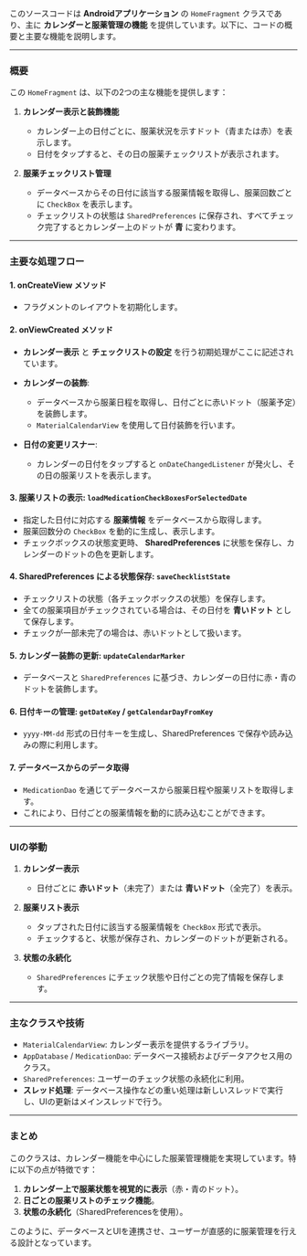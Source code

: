 このソースコードは **Androidアプリケーション** の `HomeFragment` クラスであり、主に **カレンダーと服薬管理の機能** を提供しています。以下に、コードの概要と主要な機能を説明します。

---

### **概要**
この `HomeFragment` は、以下の2つの主な機能を提供します：

1. **カレンダー表示と装飾機能**
    - カレンダー上の日付ごとに、服薬状況を示すドット（青または赤）を表示します。
    - 日付をタップすると、その日の服薬チェックリストが表示されます。

2. **服薬チェックリスト管理**
    - データベースからその日付に該当する服薬情報を取得し、服薬回数ごとに `CheckBox` を表示します。
    - チェックリストの状態は `SharedPreferences` に保存され、すべてチェック完了するとカレンダー上のドットが **青** に変わります。

---

### **主要な処理フロー**

#### 1. **onCreateView** メソッド
- フラグメントのレイアウトを初期化します。

#### 2. **onViewCreated** メソッド
- **カレンダー表示** と **チェックリストの設定** を行う初期処理がここに記述されています。
- **カレンダーの装飾**:
    - データベースから服薬日程を取得し、日付ごとに赤いドット（服薬予定）を装飾します。
    - `MaterialCalendarView` を使用して日付装飾を行います。

- **日付の変更リスナー**:
    - カレンダーの日付をタップすると `onDateChangedListener` が発火し、その日の服薬リストを表示します。

#### 3. **服薬リストの表示**: `loadMedicationCheckBoxesForSelectedDate`
- 指定した日付に対応する **服薬情報** をデータベースから取得します。
- 服薬回数分の `CheckBox` を動的に生成し、表示します。
- チェックボックスの状態変更時、 **SharedPreferences** に状態を保存し、カレンダーのドットの色を更新します。

#### 4. **SharedPreferences による状態保存**: `saveChecklistState`
- チェックリストの状態（各チェックボックスの状態）を保存します。
- 全ての服薬項目がチェックされている場合は、その日付を **青いドット** として保存します。
- チェックが一部未完了の場合は、赤いドットとして扱います。

#### 5. **カレンダー装飾の更新**: `updateCalendarMarker`
- データベースと `SharedPreferences` に基づき、カレンダーの日付に赤・青のドットを装飾します。

#### 6. **日付キーの管理**: `getDateKey` / `getCalendarDayFromKey`
- `yyyy-MM-dd` 形式の日付キーを生成し、SharedPreferences で保存や読み込みの際に利用します。

#### 7. **データベースからのデータ取得**
- `MedicationDao` を通じてデータベースから服薬日程や服薬リストを取得します。
- これにより、日付ごとの服薬情報を動的に読み込むことができます。

---

### **UIの挙動**
1. **カレンダー表示**
    - 日付ごとに **赤いドット**（未完了）または **青いドット**（全完了）を表示。
2. **服薬リスト表示**
    - タップされた日付に該当する服薬情報を `CheckBox` 形式で表示。
    - チェックすると、状態が保存され、カレンダーのドットが更新される。

3. **状態の永続化**
    - `SharedPreferences` にチェック状態や日付ごとの完了情報を保存します。

---

### **主なクラスや技術**
- `MaterialCalendarView`: カレンダー表示を提供するライブラリ。
- `AppDatabase` / `MedicationDao`: データベース接続およびデータアクセス用のクラス。
- `SharedPreferences`: ユーザーのチェック状態の永続化に利用。
- **スレッド処理**: データベース操作などの重い処理は新しいスレッドで実行し、UIの更新はメインスレッドで行う。

---

### **まとめ**
このクラスは、カレンダー機能を中心にした服薬管理機能を実現しています。特に以下の点が特徴です：

1. **カレンダー上で服薬状態を視覚的に表示**（赤・青のドット）。
2. **日ごとの服薬リストのチェック機能**。
3. **状態の永続化**（SharedPreferencesを使用）。

このように、データベースとUIを連携させ、ユーザーが直感的に服薬管理を行える設計となっています。
